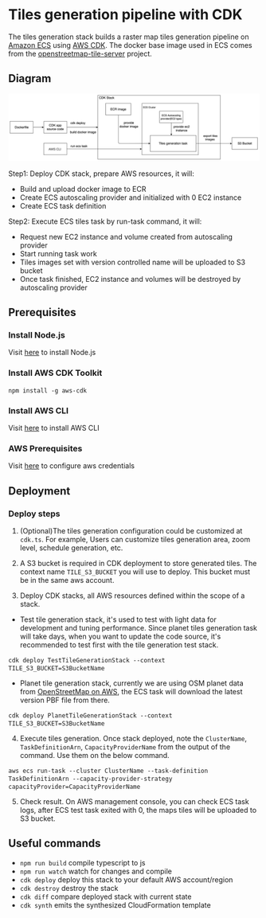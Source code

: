 # Tiles generation pipeline with CDK

 The tiles generation stack builds a raster map tiles generation pipeline on [Amazon ECS](https://aws.amazon.com/ecs/) using [AWS CDK](https://aws.amazon.com/cdk/). The docker base image used in ECS comes from the [openstreetmap-tile-server](https://github.com/Overv/openstreetmap-tile-server) project.

## Diagram
![alt text](./tiles-generation-diagram.png)

Step1: Deploy CDK stack, prepare AWS resources, it will:
* Build and upload docker image to ECR
* Create ECS autoscaling provider and initialized with 0 EC2 instance
* Create ECS task definition

Step2: Execute ECS tiles task by run-task command, it will:
* Request new EC2 instance and volume created from autoscaling provider
* Start running task work
* Tiles images set with version controlled name will be uploaded to S3 bucket
* Once task finished, EC2 instance and volumes will be destroyed by autoscaling provider 

## Prerequisites
### Install Node.js
Visit [here](https://nodejs.org/en/) to install Node.js

### Install AWS CDK Toolkit
```
npm install -g aws-cdk
```


### Install AWS CLI
Visit [here](https://docs.aws.amazon.com/cli/latest/userguide/getting-started-install.html) to install AWS CLI
### AWS Prerequisites
Visit [here](https://docs.aws.amazon.com/cdk/latest/guide/getting_started.html#getting_started_prerequisites) to configure aws credentials
## Deployment

### Deploy steps

1. (Optional)The tiles generation configuration could be customized at `cdk.ts`. For example, Users can customize tiles generation area, zoom level, schedule generation, etc.


2. A S3 bucket is required in CDK deployment to store generated tiles. The context name `TILE_S3_BUCKET` you will use to deploy. This bucket must be in the same aws account.

3. Deploy CDK stacks, all AWS resources defined within the scope of a stack.

* Test tile generation stack, it's used to test with light data for development and tuning performance. Since planet tiles generation task will take days, when you want to update the code source, it's recommended to test first with the tile generation test stack.
```
cdk deploy TestTileGenerationStack --context TILE_S3_BUCKET=S3BucketName
```

* Planet tile generation stack, currently we are using OSM planet data from [OpenStreetMap on AWS](https://registry.opendata.aws/osm/), the ECS task will download the latest version PBF file from there.
```
cdk deploy PlanetTileGenerationStack --context TILE_S3_BUCKET=S3BucketName
```

4. Execute tiles generation. Once stack deployed, note the `ClusterName`, `TaskDefinitionArn`, `CapacityProviderName` from the output of the command. Use them on the below command.

```
aws ecs run-task --cluster ClusterName --task-definition TaskDefinitionArn --capacity-provider-strategy capacityProvider=CapacityProviderName
```

5. Check result. On AWS management console, you can check ECS task logs, after ECS test task exited with 0, the maps tiles will be uploaded to S3 bucket.

## Useful commands

 * `npm run build`   compile typescript to js
 * `npm run watch`   watch for changes and compile
 * `cdk deploy`      deploy this stack to your default AWS account/region
 * `cdk destroy`     destroy the stack
 * `cdk diff`        compare deployed stack with current state
 * `cdk synth`       emits the synthesized CloudFormation template
